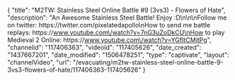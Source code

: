{
    "title": "M2TW: Stainless Steel Online Battle #9 (3vs3) - Flowers of Hate",
    "description": "An Awesome Stainless Steel Battle! Enjoy :D\n\n\nFollow me on twitter: https:\/\/twitter.com\/pixelatedapollo\nHow to send me battle replays: https:\/\/www.youtube.com\/watch?v=7nG3uZoDkCU\nHow to play Medieval 2 Online: https:\/\/www.youtube.com\/watch?v=YGfItCMitPg",
    "channelid": "117406363",
    "videoid": "117405626",
    "date_created": "1437667201",
    "date_modified": "1506478251",
    "type": "captivate",
    "layout": "channelVideo",
    "url": "\/evacuating\/m2tw-stainless-steel-online-battle-9-3vs3-flowers-of-hate\/117406363-117405626"
}